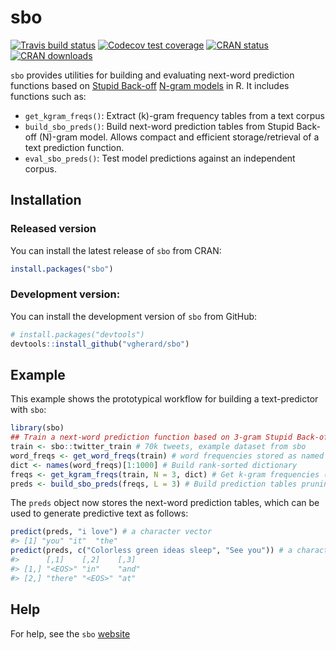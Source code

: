 
<!-- README.md is generated from README.Rmd. Please edit that file -->

# sbo

<!-- badges: start -->

[![Travis build
status](https://travis-ci.com/vgherard/sbo.svg?branch=master)](https://travis-ci.com/vgherard/sbo)
[![Codecov test
coverage](https://codecov.io/gh/vgherard/sbo/branch/master/graph/badge.svg)](https://codecov.io/gh/vgherard/sbo?branch=master)
[![CRAN
status](https://www.r-pkg.org/badges/version/sbo)](https://CRAN.R-project.org/package=sbo)
[![CRAN
downloads](http://cranlogs.r-pkg.org/badges/grand-total/sbo)](https://CRAN.R-project.org/package=sbo)
<!-- badges: end -->

`sbo` provides utilities for building and evaluating next-word
prediction functions based on [Stupid
Back-off](https://www.aclweb.org/anthology/D07-1090.pdf) [N-gram
models](https://en.wikipedia.org/wiki/N-gram) in R. It includes
functions such as:

  - `get_kgram_freqs()`: Extract \(k\)-gram frequency tables from a text
    corpus
  - `build_sbo_preds()`: Build next-word prediction tables from Stupid
    Back-off \(N\)-gram model. Allows compact and efficient
    storage/retrieval of a text prediction function.
  - `eval_sbo_preds()`: Test model predictions against an independent
    corpus.

## Installation

### Released version

You can install the latest release of `sbo` from CRAN:

``` r
install.packages("sbo")
```

### Development version:

You can install the development version of `sbo` from GitHub:

``` r
# install.packages("devtools")
devtools::install_github("vgherard/sbo")
```

## Example

This example shows the prototypical workflow for building a
text-predictor with `sbo`:

``` r
library(sbo)
## Train a next-word prediction function based on 3-gram Stupid Back-off. 
train <- sbo::twitter_train # 70k tweets, example dataset from sbo
word_freqs <- get_word_freqs(train) # word frequencies stored as named integer
dict <- names(word_freqs)[1:1000] # Build rank-sorted dictionary
freqs <- get_kgram_freqs(train, N = 3, dict) # Get k-gram frequencies (up to 3-grams)
preds <- build_sbo_preds(freqs, L = 3) # Build prediction tables pruning to top L = 3 predictions  
```

The `preds` object now stores the next-word prediction tables, which can
be used to generate predictive text as follows:

``` r
predict(preds, "i love") # a character vector
#> [1] "you" "it"  "the"
predict(preds, c("Colorless green ideas sleep", "See you")) # a character matrix
#>      [,1]    [,2]    [,3] 
#> [1,] "<EOS>" "in"    "and"
#> [2,] "there" "<EOS>" "at"
```

## Help

For help, see the `sbo` [website](https://vgherard.github.io/sbo/)
